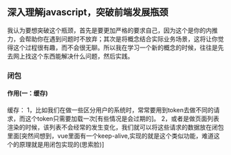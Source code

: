<h2>深入理解javascript，突破前端发展瓶颈</h2>
<p>我认为要想突破这个瓶颈，首先是要更加严格的要求自己，因为这个是你的内推力，会帮助你在遇到问题时不放弃；其次是将概念结合实际业务场景，这将让你觉得这个过程很有趣，而不会很无聊。所以我在学习一个新的概念的时候，往往是先去网上找这个东西能解决什么问题，然后实践。</p>
<h3>闭包</h3>
<h4>作用(一：缓存)</h4>
<p>缓存：
1，比如我们在做一些区分用户的系统时，常常要用到token去做不同的请求，而这个token只需要加载一次[有些情况是会过期的]。
2，或者是做页面列表渲染的时候，该列表不会经常的发生变化，我们就可以将这些请求的数据放在闭包里面[突然间想到，vue里面有一个keep-alive,实现的就是这个类似功能，难道这个的原理就是用闭包实现的(思索脸)]</p>
